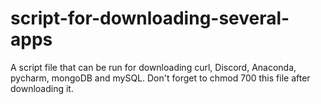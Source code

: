 # script-for-downloading-several-apps
A script file that can be run for downloading curl, Discord, Anaconda, pycharm, mongoDB and mySQL. Don't forget to chmod 700 this file after downloading it.
